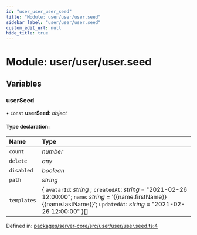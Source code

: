 ```yaml
---
id: "user_user_user_seed"
title: "Module: user/user/user.seed"
sidebar_label: "user/user/user.seed"
custom_edit_url: null
hide_title: true
---
```


# Module: user/user/user.seed

## Variables

### userSeed

• `Const` **userSeed**: *object*

#### Type declaration:

Name | Type |
:------ | :------ |
`count` | *number* |
`delete` | *any* |
`disabled` | *boolean* |
`path` | *string* |
`templates` | { `avatarId`: *string* ; `createdAt`: *string* = "2021-02-26 12:00:00"; `name`: *string* = '{{name.firstName}} {{name.lastName}}'; `updatedAt`: *string* = "2021-02-26 12:00:00" }[] |

Defined in: [packages/server-core/src/user/user/user.seed.ts:4](https://github.com/xr3ngine/xr3ngine/blob/a16a45d7e/packages/server-core/src/user/user/user.seed.ts#L4)
